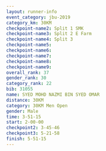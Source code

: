 ```yaml
---
layout: runner-info 
event_category: jbu-2019 
category_km: 30KM 
checkpoint-name2: Split 1 SMK 
checkpoint-name3: Split 2 E Farm 
checkpoint-name4: Split 3 
checkpoint-name5: 
checkpoint-name6: 
checkpoint-name7: 
checkpoint-name8: 
checkpoint-name9: 
overall_rank: 37
gender_rank: 30
category_rank: 22
bib: 31055
name: SYED MOHD NAZMI BIN SYED OMAR
distance: 30KM
category: 30KM Men Open
gender: Male
time: 3-51-15
start: 2-00-00
checkpoint2: 3-45-46
checkpoint3: 5-21-58
finish: 5-51-15
---
```

